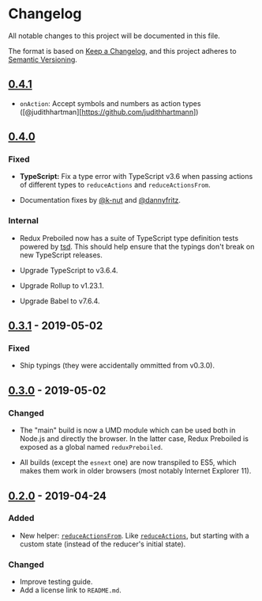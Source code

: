 # Changelog

All notable changes to this project will be documented in this file.

The format is based on [Keep a Changelog](https://keepachangelog.com/en/1.0.0/),
and this project adheres to [Semantic Versioning](https://semver.org/spec/v2.0.0.html).

## [0.4.1]

- `onAction`: Accept symbols and numbers as action types ([@judithhartman][https://github.com/judithhartmann])

## [0.4.0]

### Fixed

- **TypeScript:** Fix a type error with TypeScript v3.6 when passing actions
  of different types to `reduceActions` and `reduceActionsFrom`.

- Documentation fixes by [@k-nut](https://github.com/k-nut) and
  [@dannyfritz](https://github.com/dannyfritz).

### Internal

- Redux Preboiled now has a suite of TypeScript type definition tests powered
  by [tsd](https://github.com/SamVerschueren/tsd). This should help ensure
  that the typings don't break on new TypeScript releases.

- Upgrade TypeScript to v3.6.4.

- Upgrade Rollup to v1.23.1.

- Upgrade Babel to v7.6.4.

## [0.3.1] - 2019-05-02

### Fixed

- Ship typings (they were accidentally ommitted from v0.3.0).

## [0.3.0] - 2019-05-02

### Changed

- The "main" build is now a UMD module which can be used both in Node.js
  and directly the browser. In the latter case, Redux Preboiled is exposed
  as a global named `reduxPreboiled`.

- All builds (except the `esnext` one) are now transpiled to ES5, which makes
  them work in older browsers (most notably Internet Explorer 11).

## [0.2.0] - 2019-04-24

### Added

- New helper:
  [`reduceActionsFrom`](https://redux-preboiled.js.org/api/reduceactionsfrom).
  Like [`reduceActions`](https://redux-preboiled.js.org/api/reduceactions), but
  starting with a custom state (instead of the reducer's initial state).

### Changed

- Improve testing guide.
- Add a license link to `README.md`.

[Unreleased]: https://github.com/denisw/redux-preboiled/compare/v0.4.1...HEAD
[0.4.1]: https://github.com/denisw/redux-preboiled/compare/v0.4.0...v0.4.1
[0.4.0]: https://github.com/denisw/redux-preboiled/compare/v0.3.1...v0.4.0
[0.3.1]: https://github.com/denisw/redux-preboiled/compare/v0.3.0...v0.3.1
[0.3.0]: https://github.com/denisw/redux-preboiled/compare/v0.2.0...v0.3.0
[0.2.0]: https://github.com/denisw/redux-preboiled/compare/v0.1.0...v0.2.0

